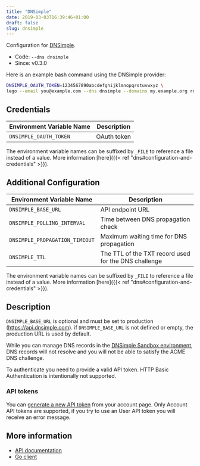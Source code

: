 ```yaml
---
title: "DNSimple"
date: 2019-03-03T16:39:46+01:00
draft: false
slug: dnsimple
---
```


<!-- THIS DOCUMENTATION IS AUTO-GENERATED. PLEASE DO NOT EDIT. -->
<!-- providers/dns/dnsimple/dnsimple.toml -->
<!-- THIS DOCUMENTATION IS AUTO-GENERATED. PLEASE DO NOT EDIT. -->


Configuration for [DNSimple](https://dnsimple.com/).


<!--more-->

- Code: `--dns dnsimple`
- Since: v0.3.0


Here is an example bash command using the DNSimple provider:

```bash
DNSIMPLE_OAUTH_TOKEN=1234567890abcdefghijklmnopqrstuvwxyz \
lego --email you@example.com --dns dnsimple --domains my.example.org run
```




## Credentials

| Environment Variable Name | Description |
|-----------------------|-------------|
| `DNSIMPLE_OAUTH_TOKEN` | OAuth token |

The environment variable names can be suffixed by `_FILE` to reference a file instead of a value.
More information [here]({{< ref "dns#configuration-and-credentials" >}}).


## Additional Configuration

| Environment Variable Name | Description |
|--------------------------------|-------------|
| `DNSIMPLE_BASE_URL` | API endpoint URL |
| `DNSIMPLE_POLLING_INTERVAL` | Time between DNS propagation check |
| `DNSIMPLE_PROPAGATION_TIMEOUT` | Maximum waiting time for DNS propagation |
| `DNSIMPLE_TTL` | The TTL of the TXT record used for the DNS challenge |

The environment variable names can be suffixed by `_FILE` to reference a file instead of a value.
More information [here]({{< ref "dns#configuration-and-credentials" >}}).

## Description

`DNSIMPLE_BASE_URL` is optional and must be set to production (https://api.dnsimple.com).
if `DNSIMPLE_BASE_URL` is not defined or empty, the production URL is used by default.

While you can manage DNS records in the [DNSimple Sandbox environment](https://developer.dnsimple.com/sandbox/),
DNS records will not resolve and you will not be able to satisfy the ACME DNS challenge.

To authenticate you need to provide a valid API token.
HTTP Basic Authentication is intentionally not supported.

### API tokens

You can [generate a new API token](https://support.dnsimple.com/articles/api-access-token/) from your account page.
Only Account API tokens are supported, if you try to use an User API token you will receive an error message.



## More information

- [API documentation](https://developer.dnsimple.com/v2/)
- [Go client](https://github.com/dnsimple/dnsimple-go)

<!-- THIS DOCUMENTATION IS AUTO-GENERATED. PLEASE DO NOT EDIT. -->
<!-- providers/dns/dnsimple/dnsimple.toml -->
<!-- THIS DOCUMENTATION IS AUTO-GENERATED. PLEASE DO NOT EDIT. -->
